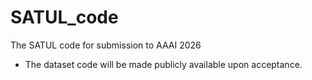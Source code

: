 # SATUL_code
The SATUL code for submission to AAAI 2026

- The dataset code will be made publicly available upon acceptance.
